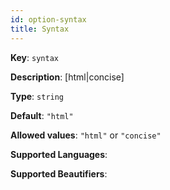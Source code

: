 ```yaml
---
id: option-syntax
title: Syntax
---
```

**Key**: `syntax`

**Description**: [html|concise]

**Type**: `string`

**Default**: `"html"`

**Allowed values**: `"html"` or `"concise"`

**Supported Languages**: 

**Supported Beautifiers**: 
